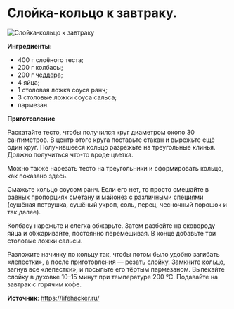 # Слойка-кольцо к завтраку.

![Слойка-кольцо к завтраку](/images/Kulinar/Vipechka/sloyka-ring.jpg 'Слойка-кольцо к завтраку')

**Ингредиенты:**

- 400 г слоёного теста;
- 200 г колбасы;
- 200 г чеддера;
- 4 яйца;
- 1 столовая ложка соуса ранч;
- 3 столовые ложки соуса сальса;
- пармезан.

**Приготовление**

Раскатайте тесто, чтобы получился круг диаметром около 30 сантиметров. В центр этого круга поставьте стакан и вырежьте ещё один круг. Получившееся кольцо разрежьте на треугольные клинья. Должно получиться что-то вроде цветка.

Можно также нарезать тесто на треугольники и сформировать кольцо, как показано здесь.

Смажьте кольцо соусом ранч. Если его нет, то просто смешайте в равных пропорциях сметану и майонез с различными специями (сушёная петрушка, сушёный укроп, соль, перец, чесночный порошок и так далее).

Колбасу нарежьте и слегка обжарьте. Затем разбейте на сковороду яйца и обжаривайте, постоянно перемешивая. В конце добавьте три столовые ложки сальсы.

Разложите начинку по кольцу так, чтобы потом было удобно загибать «лепестки», а после приготовления — резать слойку. Замкните кольцо, загнув все «лепестки», и посыпьте его тёртым пармезаном. Выпекайте слойку в духовке 10–15 минут при температуре 200 °С. Подавайте на завтрак с горячим кофе.

**Источник**: https://lifehacker.ru/
